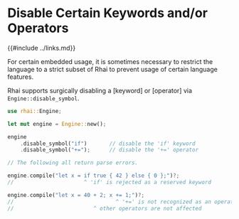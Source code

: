 Disable Certain Keywords and/or Operators
=========================================

{{#include ../links.md}}

For certain embedded usage, it is sometimes necessary to restrict the language to a strict subset of
Rhai to prevent usage of certain language features.

Rhai supports surgically disabling a [keyword] or [operator] via `Engine::disable_symbol`.

```rust
use rhai::Engine;

let mut engine = Engine::new();

engine
    .disable_symbol("if")       // disable the 'if' keyword
    .disable_symbol("+=");      // disable the '+=' operator

// The following all return parse errors.

engine.compile("let x = if true { 42 } else { 0 };")?;
//                      ^ 'if' is rejected as a reserved keyword

engine.compile("let x = 40 + 2; x += 1;")?;
//                                ^ '+=' is not recognized as an operator
//                         ^ other operators are not affected
```
